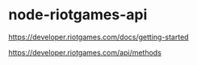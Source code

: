 # node-riotgames-api

https://developer.riotgames.com/docs/getting-started


https://developer.riotgames.com/api/methods

